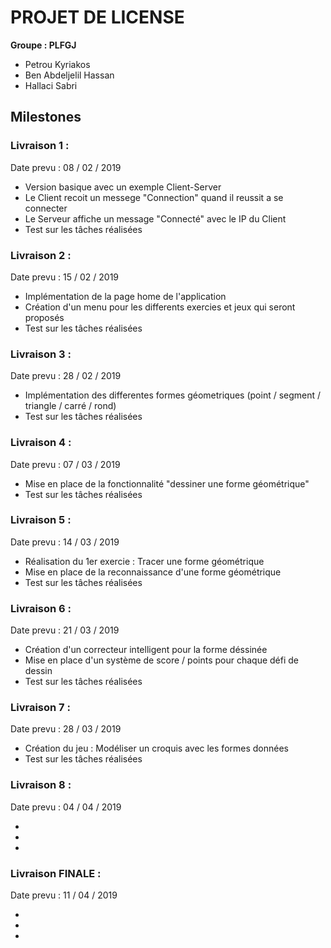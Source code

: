 ﻿
# PROJET DE LICENSE

**Groupe : PLFGJ**

* Petrou Kyriakos
* Ben Abdeljelil Hassan
* Hallaci Sabri


 ##  **Milestones**

### Livraison 1 :
Date prevu :    08 / 02 / 2019

*  Version basique avec un exemple Client-Server
*  Le Client recoit un messege "Connection" quand il reussit a se connecter
*  Le Serveur affiche un message "Connecté" avec le IP du Client
*  Test sur les tâches réalisées


### Livraison 2 :
Date prevu :    15 / 02 / 2019

* Implémentation de la page home de l'application
* Création d'un menu pour les differents exercies et jeux qui seront proposés
* Test sur les tâches réalisées

### Livraison 3 :
Date prevu :    28 / 02 / 2019

* Implémentation des differentes formes géometriques (point / segment / triangle / carré / rond)
* Test sur les tâches réalisées

### Livraison 4 :
Date prevu :    07 / 03 / 2019

* Mise en place de la fonctionnalité "dessiner une forme géométrique"
* Test sur les tâches réalisées



### Livraison 5 :
Date prevu :    14 / 03 / 2019

* Réalisation du 1er exercie : Tracer une forme géométrique
* Mise en place de la reconnaissance d'une forme géométrique
* Test sur les tâches réalisées

### Livraison 6 :
Date prevu :    21 / 03 / 2019

* Création d'un correcteur intelligent pour la forme déssinée
* Mise en place d'un système de score / points pour chaque défi de dessin
* Test sur les tâches réalisées


### Livraison 7 :
Date prevu :    28 / 03 / 2019

* Création du jeu : Modéliser un croquis avec les formes données
* Test sur les tâches réalisées

### Livraison 8 :
Date prevu :    04 / 04 / 2019

*
*
*

### Livraison FINALE :
Date prevu :    11 / 04 / 2019

*
*



*